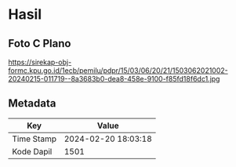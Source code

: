 # Hasil

## Foto C Plano

https://sirekap-obj-formc.kpu.go.id/1ecb/pemilu/pdpr/15/03/06/20/21/1503062021002-20240215-011719--8a3683b0-dea8-458e-9100-f85fd18f6dc1.jpg


## Metadata

| Key        | Value               |
| ---------- | ------------------- |
| Time Stamp | 2024-02-20 18:03:18 |
| Kode Dapil | 1501                |




